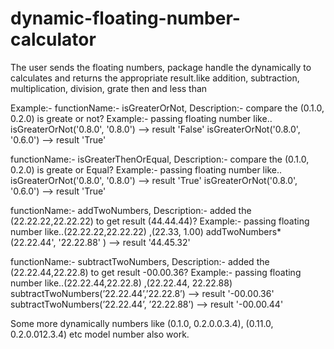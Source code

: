 # dynamic-floating-number-calculator
The user sends the floating numbers, package handle the dynamically to calculates and returns the appropriate result.like addition, subtraction, multiplication, division, grate then and less than

Example:-
functionName:- isGreaterOrNot,
Description:- compare the (0.1.0, 0.2.0) is greate or not?
Example:- passing floating number like..
isGreaterOrNot('0.8.0', '0.8.0') --> result 'False'
isGreaterOrNot('0.8.0', '0.6.0') --> result 'True'

functionName:- isGreaterThenOrEqual,
Description:- compare the (0.1.0, 0.2.0) is greate or Equal?
Example:- passing floating number like..
isGreaterOrNot('0.8.0', '0.8.0') --> result 'True'
isGreaterOrNot('0.8.0', '0.6.0') --> result 'True'

functionName:- addTwoNumbers,
Description:- added the (22.22.22,22.22.22) to get result (44.44.44)?
Example:- passing floating number like..(22.22.22,22.22.22) ,(22.33, 1.00)
addTwoNumbers*(22.22.44',  '22.22.88' ) --> result '44.45.32'
 

functionName:- subtractTwoNumbers,
Description:- added the (22.22.44,22.22.8) to get result -00.00.36?
Example:- passing floating number like..(22.22.44,22.22.8) ,(22.22.44, 22.22.88)
subtractTwoNumbers(’22.22.44’,’22.22.8’) --> result '-00.00.36'
subtractTwoNumbers(’22.22.44’, ’22.22.88’) --> result '-00.00.44'

Some more dynamically numbers like (0.1.0, 0.2.0.0.3.4), (0.11.0, 0.2.0.012.3.4) etc model number also work.

